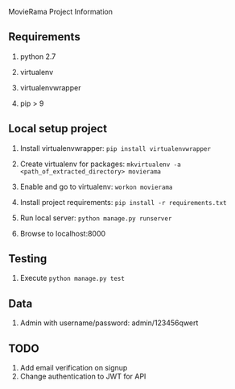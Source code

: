 MovieRama Project Information


## Requirements
1) python 2.7

2) virtualenv

3) virtualenvwrapper

4) pip > 9


## Local setup project
1) Install virtualenvwrapper: `pip install virtualenvwrapper`

2) Create virtualenv for packages: `mkvirtualenv -a <path_of_extracted_directory> movierama`

3) Enable and go to virtualenv: `workon movierama`

4) Install project requirements: `pip install -r requirements.txt`

5) Run local server: `python manage.py runserver`

6) Browse to localhost:8000


## Testing
1) Execute `python manage.py test`


## Data
1) Admin with username/password: admin/123456qwert


## TODO
1) Add email verification on signup
2) Change authentication to JWT for API
